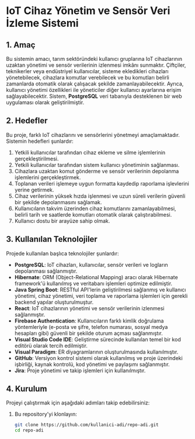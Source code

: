 # IoT Cihaz Yönetim ve Sensör Veri İzleme Sistemi

## 1. Amaç

Bu sistemin amacı, tarım sektöründeki kullanıcı gruplarına IoT cihazlarının uzaktan yönetimi ve sensör verilerinin izlenmesi imkânı sunmaktır. Çiftçiler, teknikerler veya endüstriyel kullanıcılar, sisteme ekledikleri cihazları yönetebilecek, cihazlara komutlar verebilecek ve bu komutları belirli zamanlarda otomatik olarak çalışacak şekilde zamanlayabilecektir. Ayrıca, kullanıcı yönetimi özellikleri ile yöneticiler diğer kullanıcı ayarlarına erişim sağlayabilecektir. Sistem, **PostgreSQL** veri tabanıyla desteklenen bir web uygulaması olarak geliştirilmiştir.

## 2. Hedefler

Bu proje, farklı IoT cihazlarını ve sensörlerini yönetmeyi amaçlamaktadır. Sistemin hedefleri şunlardır:

1. Yetkili kullanıcılar tarafından cihaz ekleme ve silme işlemlerinin gerçekleştirilmesi.
2. Yetkili kullanıcılar tarafından sistem kullanıcı yönetiminin sağlanması.
3. Cihazlara uzaktan komut gönderme ve sensör verilerinin depolanma işlemlerini gerçekleştirmek.
4. Toplanan verileri işlemeye uygun formatta kaydedip raporlama işlevlerini yerine getirmek.
5. Cihaz verilerinin yüksek hızda işlenmesi ve uzun süreli verilerin güvenli bir şekilde depolanmasını sağlamak.
6. Kullanıcıların takvim üzerinden cihaz komutlarını zamanlayabilmesi, belirli tarih ve saatlerde komutları otomatik olarak çalıştırabilmesi.
7. Kullanıcı dostu bir arayüze sahip olmak.

## 3. Kullanılan Teknolojiler

Projede kullanılan başlıca teknolojiler şunlardır:

- **PostgreSQL**: IoT cihazları, kullanıcılar, sensör verileri ve logların depolanması sağlanmıştır.
- **Hibernate**: ORM (Object-Relational Mapping) aracı olarak Hibernate framework'ü kullanılmış ve veritabanı işlemleri optimize edilmiştir.
- **Java Spring Boot**: RESTful API'lerin geliştirilmesi sağlanmış ve kullanıcı yönetimi, cihaz yönetimi, veri toplama ve raporlama işlemleri için gerekli backend yapılar oluşturulmuştur.
- **React**: IoT cihazlarının yönetimi ve sensör verilerinin izlenmesi sağlanmıştır.
- **Firebase Authentication**: Kullanıcıların farklı kimlik doğrulama yöntemleriyle (e-posta ve şifre, telefon numarası, sosyal medya hesapları gibi) güvenli bir şekilde oturum açması sağlanmıştır.
- **Visual Studio Code IDE**: Geliştirme sürecinde kullanılan temel bir kod editörü olarak tercih edilmiştir.
- **Visual Paradigm**: ER diyagramlarının oluşturulmasında kullanılmıştır.
- **GitHub**: Versiyon kontrol sistemi olarak kullanılmış ve proje üzerindeki işbirliği, kaynak kontrolü, kod yönetimi ve paylaşımı sağlanmıştır.
- **Jira**: Proje yönetimi ve takip işlemleri için kullanılmıştır.

## 4. Kurulum

Projeyi çalıştırmak için aşağıdaki adımları takip edebilirsiniz:

1. Bu repository'yi klonlayın:
   ```bash
   git clone https://github.com/kullanici-adi/repo-adi.git
   cd repo-adi
